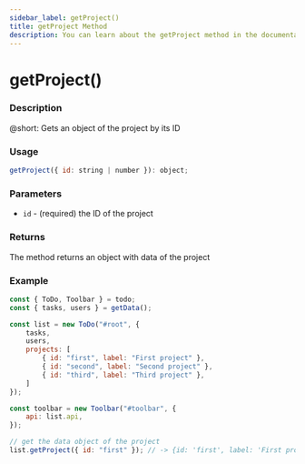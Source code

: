 ```yaml
---
sidebar_label: getProject()
title: getProject Method
description: You can learn about the getProject method in the documentation of the DHTMLX JavaScript To Do List library. Browse developer guides and API reference, try out code examples and live demos, and download a free 30-day evaluation version of DHTMLX To Do List.
---
```


# getProject()

### Description

@short: Gets an object of the project by its ID

### Usage

~~~js
getProject({ id: string | number }): object;
~~~

### Parameters

- `id` - (required) the ID of the project

### Returns

The method returns an object with data of the project

### Example

~~~js {19}
const { ToDo, Toolbar } = todo;
const { tasks, users } = getData();

const list = new ToDo("#root", {
	tasks,
	users,
	projects: [
		{ id: "first", label: "First project" },
		{ id: "second", label: "Second project" },
		{ id: "third", label: "Third project" },
	]
});

const toolbar = new Toolbar("#toolbar", {
	api: list.api,
});

// get the data object of the project
list.getProject({ id: "first" }); // -> {id: 'first', label: 'First project'}
~~~